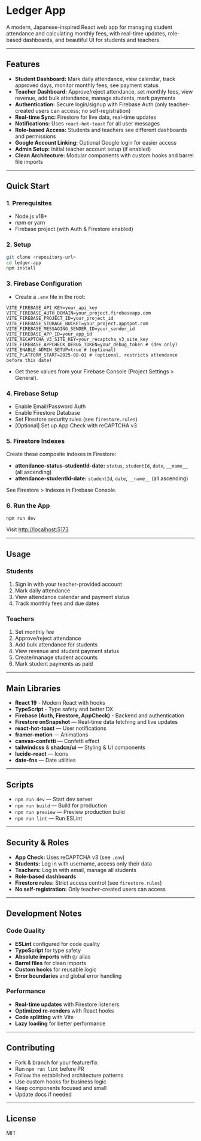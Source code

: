 # Ledger App

A modern, Japanese-inspired React web app for managing student attendance and calculating monthly fees, with real-time updates, role-based dashboards, and beautiful UI for students and teachers.

---

## Features
- **Student Dashboard:** Mark daily attendance, view calendar, track approved days, monitor monthly fees, see payment status
- **Teacher Dashboard:** Approve/reject attendance, set monthly fees, view revenue, add bulk attendance, manage students, mark payments
- **Authentication:** Secure login/signup with Firebase Auth (only teacher-created users can access; no self-registration)
- **Real-time Sync:** Firestore for live data, real-time updates
- **Notifications:** Uses `react-hot-toast` for all user messages
- **Role-based Access:** Students and teachers see different dashboards and permissions
- **Google Account Linking:** Optional Google login for easier access
- **Admin Setup:** Initial teacher account setup (if enabled)
- **Clean Architecture:** Modular components with custom hooks and barrel file imports

---

## Quick Start

### 1. Prerequisites
- Node.js v18+
- npm or yarn
- Firebase project (with Auth & Firestore enabled)

### 2. Setup
```bash
git clone <repository-url>
cd ledger-app
npm install
```

### 3. Firebase Configuration
- Create a `.env` file in the root:
```
VITE_FIREBASE_API_KEY=your_api_key
VITE_FIREBASE_AUTH_DOMAIN=your_project.firebaseapp.com
VITE_FIREBASE_PROJECT_ID=your_project_id
VITE_FIREBASE_STORAGE_BUCKET=your_project.appspot.com
VITE_FIREBASE_MESSAGING_SENDER_ID=your_sender_id
VITE_FIREBASE_APP_ID=your_app_id
VITE_RECAPTCHA_V3_SITE_KEY=your_recaptcha_v3_site_key
VITE_FIREBASE_APPCHECK_DEBUG_TOKEN=your_debug_token # (dev only)
VITE_ENABLE_ADMIN_SETUP=true # (optional)
VITE_PLATFORM_START=2025-08-01 # (optional, restricts attendance before this date)
```
- Get these values from your Firebase Console (Project Settings > General).

### 4. Firebase Setup
- Enable Email/Password Auth
- Enable Firestore Database
- Set Firestore security rules (see `firestore.rules`)
- [Optional] Set up App Check with reCAPTCHA v3

### 5. Firestore Indexes
Create these composite indexes in Firestore:
- **attendance-status-studentId-date:** `status`, `studentId`, `date`, `__name__` (all ascending)
- **attendance-studentId-date:** `studentId`, `date`, `__name__` (all ascending)

See Firestore > Indexes in Firebase Console.

### 6. Run the App
```bash
npm run dev
```
Visit [http://localhost:5173](http://localhost:5173)

---

## Usage

### Students
1. Sign in with your teacher-provided account
2. Mark daily attendance
3. View attendance calendar and payment status
4. Track monthly fees and due dates

### Teachers
1. Set monthly fee
2. Approve/reject attendance
3. Add bulk attendance for students
4. View revenue and student payment status
5. Create/manage student accounts
6. Mark student payments as paid

---

## Main Libraries
- **React 19** - Modern React with hooks
- **TypeScript** - Type safety and better DX
- **Firebase (Auth, Firestore, AppCheck)** - Backend and authentication
- **Firestore onSnapshot** — Real-time data fetching and live updates
- **react-hot-toast** — User notifications
- **framer-motion** — Animations
- **canvas-confetti** — Confetti effect
- **tailwindcss** & **shadcn/ui** — Styling & UI components
- **lucide-react** — Icons
- **date-fns** — Date utilities

---

## Scripts
- `npm run dev` — Start dev server
- `npm run build` — Build for production
- `npm run preview` — Preview production build
- `npm run lint` — Run ESLint

---

## Security & Roles
- **App Check:** Uses reCAPTCHA v3 (see `.env`)
- **Students:** Log in with username, access only their data
- **Teachers:** Log in with email, manage all students
- **Role-based dashboards**
- **Firestore rules:** Strict access control (see `firestore.rules`)
- **No self-registration:** Only teacher-created users can access

---

## Development Notes

### Code Quality
- **ESLint** configured for code quality
- **TypeScript** for type safety
- **Absolute imports** with `@/` alias
- **Barrel files** for clean imports
- **Custom hooks** for reusable logic
- **Error boundaries** and global error handling

### Performance
- **Real-time updates** with Firestore listeners
- **Optimized re-renders** with React hooks
- **Code splitting** with Vite
- **Lazy loading** for better performance

---

## Contributing
- Fork & branch for your feature/fix
- Run `npm run lint` before PR
- Follow the established architecture patterns
- Use custom hooks for business logic
- Keep components focused and small
- Update docs if needed

---

## License
MIT